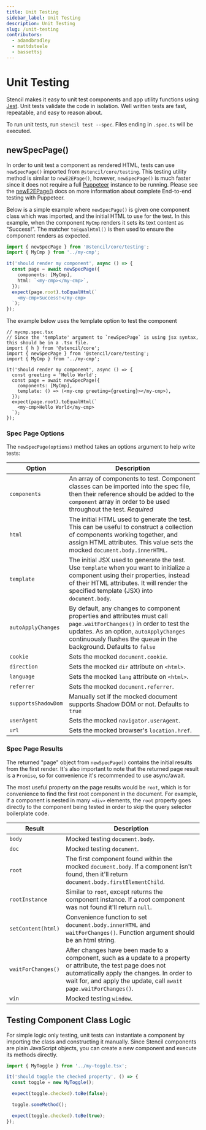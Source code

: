```yaml
---
title: Unit Testing
sidebar_label: Unit Testing
description: Unit Testing
slug: /unit-testing
contributors:
  - adamdbradley
  - mattdsteele
  - bassettsj
---
```


# Unit Testing

Stencil makes it easy to unit test components and app utility functions using [Jest](https://jestjs.io/). Unit tests validate the code in isolation. Well written tests are fast, repeatable, and easy to reason about.

To run unit tests, run `stencil test --spec`. Files ending in `.spec.ts` will be executed.


## newSpecPage()

In order to unit test a component as rendered HTML, tests can use `newSpecPage()` imported from `@stencil/core/testing`. This testing utility method is similar to `newE2EPage()`, however, `newSpecPage()` is much faster since it does not require a full [Puppeteer](https://pptr.dev/) instance to be running. Please see the [newE2EPage()](/end-to-end-testing) docs on more information about complete End-to-end testing with Puppeteer.

Below is a simple example where `newSpecPage()` is given one component class which was imported, and the initial HTML to use for the test. In this example, when the component `MyCmp` renders it sets its text content as "Success!". The matcher `toEqualHtml()` is then used to ensure the component renders as expected.


```typescript
import { newSpecPage } from '@stencil/core/testing';
import { MyCmp } from '../my-cmp';

it('should render my component', async () => {
  const page = await newSpecPage({
    components: [MyCmp],
    html: `<my-cmp></my-cmp>`,
  });
  expect(page.root).toEqualHtml(`
    <my-cmp>Success!</my-cmp>
  `);
});
```

The example below uses the template option to test the component
```tsx
// mycmp.spec.tsx
// Since the 'template' argument to `newSpecPage` is using jsx syntax, this should be in a .tsx file.
import { h } from '@stencil/core';
import { newSpecPage } from '@stencil/core/testing';
import { MyCmp } from '../my-cmp';

it('should render my component', async () => {
  const greeting = 'Hello World';
  const page = await newSpecPage({
    components: [MyCmp],
    template: () => (<my-cmp greeting={greeting}></my-cmp>),
  });
  expect(page.root).toEqualHtml(`
    <my-cmp>Hello World</my-cmp>
  `);
});

```

### Spec Page Options

The `newSpecPage(options)` method takes an options argument to help write tests:

| Option | Description |
|--------|-------------|
| `components` | An array of components to test. Component classes can be imported into the spec file, then their reference should be added to the `component` array in order to be used throughout the test. *Required* |
| `html` | The initial HTML used to generate the test. This can be useful to construct a collection of components working together, and assign HTML attributes. This value sets the mocked `document.body.innerHTML`. |
| `template` | The initial JSX used to generate the test. Use `template` when you want to initialize a component using their properties, instead of their HTML attributes. It will render the specified template (JSX) into `document.body`. |
| `autoApplyChanges` | By default, any changes to component properties and attributes must call `page.waitForChanges()` in order to test the updates. As an option, `autoApplyChanges` continuously flushes the queue in the background. Defaults to  `false` |
| `cookie` | Sets the mocked `document.cookie`. |
| `direction` | Sets the mocked `dir` attribute on `<html>`. |
| `language` | Sets the mocked `lang` attribute on `<html>`. |
| `referrer` | Sets the mocked `document.referrer`. |
| `supportsShadowDom` | Manually set if the mocked document supports Shadow DOM or not. Defaults to `true` |
| `userAgent` | Sets the mocked `navigator.userAgent`. |
| `url` | Sets the mocked browser's `location.href`. |


### Spec Page Results

The returned "page" object from `newSpecPage()` contains the initial results from the first render. It's also important to note that the returned page result is a `Promise`, so for convenience it's recommended to use async/await.

The most useful property on the page results would be `root`, which is for convenience to find the first root component in the document. For example, if a component is nested in many `<div>` elements, the `root` property goes directly to the component being tested in order to skip the query selector boilerplate code.

| Result | Description |
|--------|-------------|
| `body` | Mocked testing `document.body`. |
| `doc` | Mocked testing `document`. |
| `root` | The first component found within the mocked `document.body`. If a component isn't found, then it'll return `document.body.firstElementChild`.  |
| `rootInstance` | Similar to `root`, except returns the component instance. If a root component was not found it'll return `null`. |
| `setContent(html)` | Convenience function to set `document.body.innerHTML` and `waitForChanges()`. Function argument should be an html string. |
| `waitForChanges()` | After changes have been made to a component, such as a update to a property or attribute, the test page does not automatically apply the changes. In order to wait for, and apply the update, call `await page.waitForChanges()`. |
| `win` | Mocked testing `window`. |


## Testing Component Class Logic

For simple logic only testing, unit tests can instantiate a component by importing the class and constructing it manually. Since Stencil components are plain JavaScript objects, you can create a new component and execute its methods directly.

```typescript
import { MyToggle } from '../my-toggle.tsx';

it('should toggle the checked property', () => {
  const toggle = new MyToggle();

  expect(toggle.checked).toBe(false);

  toggle.someMethod();

  expect(toggle.checked).toBe(true);
});
```
